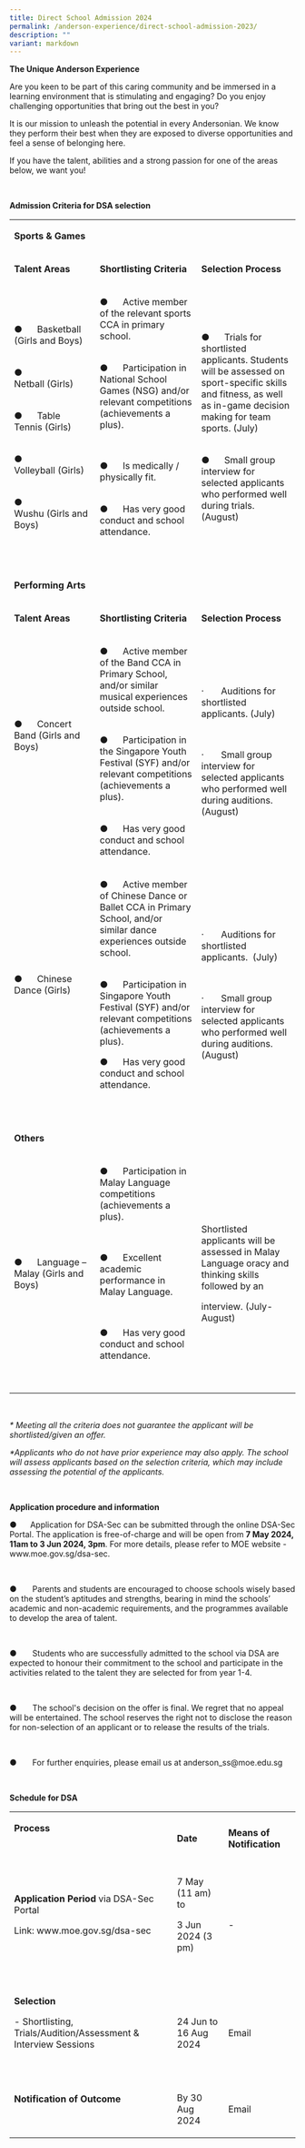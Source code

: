 ```yaml
---
title: Direct School Admission 2024
permalink: /anderson-experience/direct-school-admission-2023/
description: ""
variant: markdown
---
```

<p><strong>The Unique Anderson Experience</strong>
</p>
<p>Are you keen to be part of this caring community and be immersed in a
learning environment that is stimulating and engaging? Do you enjoy challenging
opportunities that bring out the best in you?</p>
<p>It is our mission to unleash the potential in every Andersonian. We know
they perform their best when they are exposed to diverse opportunities
and feel a sense of belonging here.</p>
<p>If you have the talent, abilities and a strong passion for one of the
areas below, we want you!</p>
<p>&nbsp;</p>
<p><strong>Admission Criteria for DSA selection</strong>
</p>
<table style="minWidth: 75px">
<colgroup>
<col>
<col>
<col>
</colgroup>
<tbody>
<tr>
<td rowspan="1" colspan="3">
<p><strong>Sports &amp; Games</strong>
</p>
</td>
</tr>
<tr>
<td rowspan="1" colspan="1">
<p><strong><a rel="noopener noreferrer nofollow" target="_blank">Talent Areas</a></strong>
</p>
</td>
<td rowspan="1" colspan="1">
<p><strong>Shortlisting Criteria</strong>
</p>
</td>
<td rowspan="1" colspan="1">
<p><strong>Selection Process</strong>
</p>
</td>
</tr>
<tr>
<td rowspan="1" colspan="1">
<p>●&nbsp;&nbsp;&nbsp;&nbsp;&nbsp; Basketball (Girls and Boys)
<br>
<br>
</p>
<p>●&nbsp;&nbsp;&nbsp;&nbsp;&nbsp; Netball&nbsp;(Girls)
<br>
<br>
</p>
<p>●&nbsp;&nbsp;&nbsp;&nbsp;&nbsp; Table Tennis&nbsp;(Girls)
<br>
<br>
</p>
<p>●&nbsp;&nbsp;&nbsp;&nbsp;&nbsp; Volleyball&nbsp;(Girls)
<br>
<br>
</p>
<p>●&nbsp;&nbsp;&nbsp;&nbsp;&nbsp; Wushu&nbsp;(Girls and Boys)</p>
</td>
<td rowspan="1" colspan="1">
<p>●&nbsp;&nbsp;&nbsp;&nbsp;&nbsp; Active member of the relevant sports CCA
in primary school.
<br>
<br>
</p>
<p>●&nbsp;&nbsp;&nbsp;&nbsp;&nbsp; Participation in National School Games
(NSG) and/or relevant competitions (achievements a plus).</p>
<p>&nbsp;</p>
<p>●&nbsp;&nbsp;&nbsp;&nbsp;&nbsp; Is medically / physically fit.
<br>
<br>
</p>
<p>●&nbsp;&nbsp;&nbsp;&nbsp;&nbsp; Has very good conduct and school attendance.</p>
<p>&nbsp;</p>
</td>
<td rowspan="1" colspan="1">
<p>●&nbsp;&nbsp;&nbsp;&nbsp;&nbsp; Trials for shortlisted applicants. Students
will be assessed on sport-specific skills and fitness, as well as in-game
decision making for team sports. (July)
<br>
<br>
</p>
<p>●&nbsp;&nbsp;&nbsp;&nbsp;&nbsp; Small group interview for selected applicants
who performed well during trials.&nbsp; (August)</p>
</td>
</tr>
<tr>
<td rowspan="1" colspan="3">
<p><strong>Performing Arts</strong>
</p>
</td>
</tr>
<tr>
<td rowspan="1" colspan="1">
<p><strong>Talent Areas</strong>
</p>
</td>
<td rowspan="1" colspan="1">
<p><strong>Shortlisting Criteria</strong>
</p>
</td>
<td rowspan="1" colspan="1">
<p><strong>Selection Process</strong>
</p>
</td>
</tr>
<tr>
<td rowspan="1" colspan="1">
<p><a rel="noopener noreferrer nofollow" target="_blank">●&nbsp;&nbsp;&nbsp;&nbsp;&nbsp; Concert Band (Girls and Boys)<br><br></a>
</p>
<p>&nbsp;</p>
</td>
<td rowspan="1" colspan="1">
<p>●&nbsp;&nbsp;&nbsp;&nbsp;&nbsp; Active member of the Band CCA in Primary
School, and/or similar musical experiences outside school.
<br>
<br>
</p>
<p>●&nbsp;&nbsp;&nbsp;&nbsp;&nbsp; Participation in the Singapore Youth Festival
(SYF) and/or relevant competitions (achievements a plus).
<br>
<br>
</p>
<p>●&nbsp;&nbsp;&nbsp;&nbsp;&nbsp; Has very good conduct and school attendance.</p>
</td>
<td rowspan="1" colspan="1">
<p>·&nbsp;&nbsp;&nbsp;&nbsp;&nbsp;&nbsp; Auditions for shortlisted applicants.
(July)</p>
<p>&nbsp;</p>
<p>·&nbsp;&nbsp;&nbsp;&nbsp;&nbsp;&nbsp; Small group interview for selected
applicants who performed well during auditions.&nbsp; (August)</p>
</td>
</tr>
<tr>
<td rowspan="1" colspan="1">
<p>●&nbsp;&nbsp;&nbsp;&nbsp;&nbsp; Chinese Dance (Girls)</p>
<p>&nbsp;</p>
</td>
<td rowspan="1" colspan="1">
<p>●&nbsp;&nbsp;&nbsp;&nbsp;&nbsp; Active member of Chinese Dance or Ballet
CCA in Primary School, and/or similar dance experiences outside school.
<br>
<br>
</p>
<p>●&nbsp;&nbsp;&nbsp;&nbsp;&nbsp; Participation in Singapore Youth Festival
(SYF) and/or relevant competitions (achievements a plus).</p>
<p>●&nbsp;&nbsp;&nbsp;&nbsp;&nbsp; Has very good conduct and school attendance.</p>
<p>&nbsp;</p>
</td>
<td rowspan="1" colspan="1">
<p>·&nbsp;&nbsp;&nbsp;&nbsp;&nbsp;&nbsp; Auditions for shortlisted applicants.&nbsp;
(July)</p>
<p>&nbsp;</p>
<p>·&nbsp;&nbsp;&nbsp;&nbsp;&nbsp;&nbsp; Small group interview for selected
applicants who performed well during auditions.&nbsp; (August)</p>
</td>
</tr>
<tr>
<td rowspan="1" colspan="3">
<p><strong>Others</strong>
</p>
</td>
</tr>
<tr>
<td rowspan="1" colspan="1">
<p>●&nbsp;&nbsp;&nbsp;&nbsp;&nbsp; Language – Malay (Girls and Boys)</p>
</td>
<td rowspan="1" colspan="1">
<p>●&nbsp;&nbsp;&nbsp;&nbsp;&nbsp; Participation in Malay Language competitions
(achievements a plus).</p>
<p>&nbsp;</p>
<p>●&nbsp;&nbsp;&nbsp;&nbsp;&nbsp; Excellent academic performance in Malay
Language.</p>
<p>&nbsp;</p>
<p>●&nbsp;&nbsp;&nbsp;&nbsp;&nbsp; Has very good conduct and school attendance.</p>
<p>&nbsp;</p>
</td>
<td rowspan="1" colspan="1">
<p>Shortlisted applicants will be assessed in Malay Language oracy and thinking
skills followed by an&nbsp;</p>
<p>interview. (July-August)</p>
</td>
</tr>
</tbody>
</table>
<p><strong>&nbsp;</strong>
</p>
<p><em>* Meeting all the criteria does not guarantee the applicant will be shortlisted/given an offer.</em>
</p>
<p><em>*Applicants who do not have prior experience may also apply. The school will assess applicants based on the selection criteria, which may include assessing the potential of the applicants.</em>
</p>
<p><strong>&nbsp;</strong>
</p>
<p><strong>Application procedure and information</strong>
</p>
<p>●&nbsp;&nbsp;&nbsp;&nbsp;&nbsp; Application for DSA-Sec can be submitted
through the online DSA-Sec Portal. The application is free-of-charge and
will be open from <strong>7 May 2024, 11am to 3 Jun 2024, 3pm</strong>.
For more details, please refer to MOE website - <a rel="noopener noreferrer nofollow" target="_blank">www.moe.gov.sg/dsa-sec</a>.</p>
<p>&nbsp;</p>
<p>●&nbsp;&nbsp;&nbsp;&nbsp;&nbsp;&nbsp; Parents and students are encouraged
to choose schools wisely based on the student’s aptitudes and strengths,
bearing in mind the schools’ academic and non-academic requirements, and
the programmes available to develop the area of talent.</p>
<p>&nbsp;</p>
<p>●&nbsp;&nbsp;&nbsp;&nbsp;&nbsp;&nbsp; Students who are successfully admitted
to the school via DSA are expected to honour their commitment to the school
and participate in the activities related to the talent they are selected
for from year 1-4.</p>
<p>&nbsp;</p>
<p>●&nbsp;&nbsp;&nbsp;&nbsp;&nbsp;&nbsp; The school's decision on the offer
is final. We regret that no appeal will be entertained. The school reserves
the right not to disclose the reason for non-selection of an applicant
or to release the results of the trials.</p>
<p>&nbsp;</p>
<p>●&nbsp;&nbsp;&nbsp;&nbsp;&nbsp;&nbsp; For further enquiries, please email
us at <a rel="noopener noreferrer nofollow" target="_blank">anderson_ss@moe.edu.sg</a>
</p>
<p>&nbsp;</p>
<p><strong>Schedule for DSA</strong>
</p>
<table style="minWidth: 75px">
<colgroup>
<col>
<col>
<col>
</colgroup>
<tbody>
<tr>
<td rowspan="1" colspan="1">
<p><strong>Process</strong>
</p>
<p><strong>&nbsp;</strong>
</p>
</td>
<td rowspan="1" colspan="1">
<p><strong>Date</strong>
</p>
</td>
<td rowspan="1" colspan="1">
<p><strong>Means of Notification</strong>
</p>
</td>
</tr>
<tr>
<td rowspan="1" colspan="1">
<p><strong>Application Period</strong> via DSA-Sec Portal</p>
<p>Link: <a rel="noopener noreferrer nofollow" target="_blank">www.moe.gov.sg/dsa-sec</a>
</p>
<p>&nbsp;</p>
</td>
<td rowspan="1" colspan="1">
<p>7 May (11 am) to</p>
<p>3 Jun 2024 (3 pm)</p>
<p>&nbsp;</p>
</td>
<td rowspan="1" colspan="1">
<p>-</p>
</td>
</tr>
<tr>
<td rowspan="1" colspan="1">
<p><strong>Selection</strong>
</p>
<p>- Shortlisting, Trials/Audition/Assessment &amp; Interview Sessions</p>
<p>&nbsp;</p>
</td>
<td rowspan="1" colspan="1">
<p>24 Jun to 16 Aug 2024</p>
</td>
<td rowspan="1" colspan="1">
<p>Email</p>
</td>
</tr>
<tr>
<td rowspan="1" colspan="1">
<p><strong>Notification of Outcome</strong>
</p>
<p>&nbsp;</p>
</td>
<td rowspan="1" colspan="1">
<p>By 30 Aug 2024</p>
</td>
<td rowspan="1" colspan="1">
<p>Email</p>
</td>
</tr>
</tbody>
</table>
<p>&nbsp;</p>